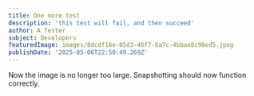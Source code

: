```yaml
---
title: One more test
description: 'this test will fail, and then succeed'
author: A Tester
subject: Developers
featuredImage: images/8dcdf16e-05d3-46f7-ba7c-4bbae8c98ed5.jpeg
publishDate: '2025-05-06T22:50:49.269Z'
---
```


Now the image is no longer too large. Snapshotting should now function correctly.
